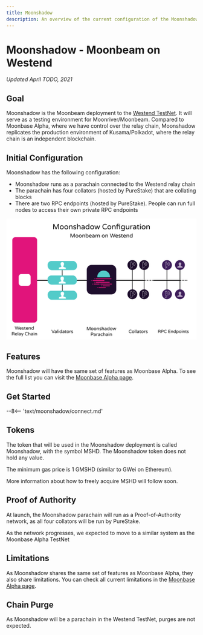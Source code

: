 ```yaml
---
title: Moonshadow
description: An overview of the current configuration of the Moonshadow TestNet and information on how to start building on it using Solidity.
---
```


# Moonshadow - Moonbeam on Westend

_Updated April TODO, 2021_

## Goal

Moonshadow is the Moonbeam deployment to the [Westend TestNet](https://polkadot.network/westend-introducing-a-new-testnet-for-polkadot-and-kusama/). It will serve as a testing environment for Moonriver/Moonbeam. Compared to Moonbase Alpha, where we have control over the relay chain, Moonshadow replicates the production environment of Kusama/Polkadot, where the relay chain is an independent blockchain.

## Initial Configuration

Moonshadow has the following configuration:

 - Moonshadow runs as a parachain connected to the Westend relay chain
 - The parachain has four collators (hosted by PureStake) that are collating blocks
 - There are two RPC endpoints (hosted by PureStake). People can run full nodes to access their own private RPC endpoints

![Moonshadow Diagram](/images/moonshadow/moonshadow-diagram-v1.png)

## Features

Moonshadow will have the same set of features as Moonbase Alpha. To see the full list you can visit the [Moonbase Alpha page](/networks/moonbase/#features).

## Get Started

--8<-- 'text/moonshadow/connect.md'


## Tokens

The token that will be used in the Moonshadow deployment is called Moonshadow, with the symbol MSHD. The Moonshadow token does not hold any value. 

The minimum gas price is 1 GMSHD (similar to GWei on Ethereum).

More information about how to freely acquire MSHD will follow soon.

## Proof of Authority

At launch, the Moonshadow parachain will run as a Proof-of-Authority network, as all four collators will be run by PureStake.

As the network progresses, we expected to move to a similar system as the Moonbase Alpha TestNet

## Limitations

As Moonshadow shares the same set of features as Moonbase Alpha, they also share limitations. You can check all current limitations in the [Moonbase Alpha page](/networks/moonbase/#limitations).

## Chain Purge

As Moonshadow will be a parachain in the Westend TestNet, purges are not expected.

